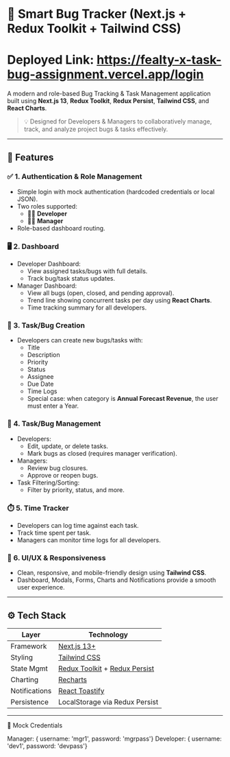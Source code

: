 # 🐞 Smart Bug Tracker (Next.js + Redux Toolkit + Tailwind CSS)
# Deployed Link: https://fealty-x-task-bug-assignment.vercel.app/login


A modern and role-based Bug Tracking & Task Management application built using **Next.js 13**, **Redux Toolkit**, **Redux Persist**, **Tailwind CSS**, and **React Charts**.

> 💡 Designed for Developers & Managers to collaboratively manage, track, and analyze project bugs & tasks effectively.

---

## 🔧 Features

### ✅ 1. Authentication & Role Management
- Simple login with mock authentication (hardcoded credentials or local JSON).
- Two roles supported:
  - 👨‍💻 **Developer**
  - 👩‍💼 **Manager**
- Role-based dashboard routing.

### 🖥️ 2. Dashboard
- Developer Dashboard:
  - View assigned tasks/bugs with full details.
  - Track bug/task status updates.
- Manager Dashboard:
  - View all bugs (open, closed, and pending approval).
  - Trend line showing concurrent tasks per day using **React Charts**.
  - Time tracking summary for all developers.

### 🐛 3. Task/Bug Creation
- Developers can create new bugs/tasks with:
  - Title
  - Description
  - Priority
  - Status
  - Assignee
  - Due Date
  - Time Logs
  - Special case: when category is **Annual Forecast Revenue**, the user must enter a Year.

### 🔄 4. Task/Bug Management
- Developers:
  - Edit, update, or delete tasks.
  - Mark bugs as closed (requires manager verification).
- Managers:
  - Review bug closures.
  - Approve or reopen bugs.
- Task Filtering/Sorting:
  - Filter by priority, status, and more.

### ⏱️ 5. Time Tracker
- Developers can log time against each task.
- Track time spent per task.
- Managers can monitor time logs for all developers.

### 💅 6. UI/UX & Responsiveness
- Clean, responsive, and mobile-friendly design using **Tailwind CSS**.
- Dashboard, Modals, Forms, Charts and Notifications provide a smooth user experience.

---

## ⚙️ Tech Stack

| Layer        | Technology                     |
|--------------|---------------------------------|
| Framework    | [Next.js 13+](https://nextjs.org/) |
| Styling      | [Tailwind CSS](https://tailwindcss.com/) |
| State Mgmt   | [Redux Toolkit](https://redux-toolkit.js.org/) + [Redux Persist](https://github.com/rt2zz/redux-persist) |
| Charting     | [Recharts](https://recharts.org/) |
| Notifications| [React Toastify](https://fkhadra.github.io/react-toastify/) |
| Persistence  | LocalStorage via Redux Persist |

---

🔐 Mock Credentials

Manager:    { username: 'mgr1', password: 'mgrpass'}
Developer:  { username: 'dev1', password: 'devpass'}


